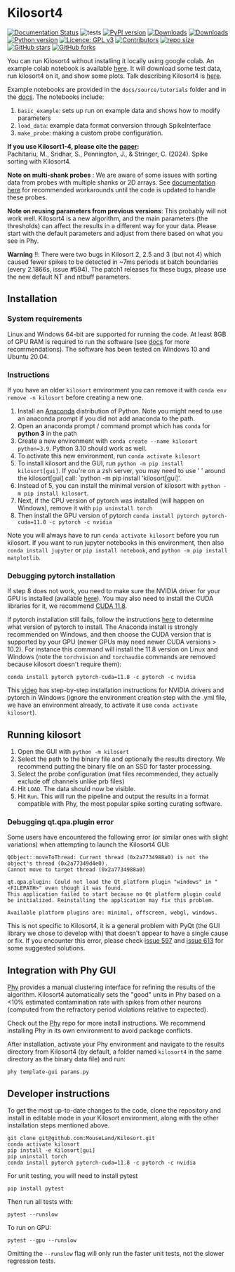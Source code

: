 # Kilosort4

[![Documentation Status](https://readthedocs.org/projects/kilosort/badge/?version=latest)](https://kilosort.readthedocs.io/en/latest/?badge=latest)
![tests](https://github.com/mouseland/kilosort/actions/workflows/test_and_deploy.yml/badge.svg)
[![PyPI version](https://badge.fury.io/py/kilosort.svg)](https://badge.fury.io/py/kilosort)
[![Downloads](https://pepy.tech/badge/kilosort)](https://pepy.tech/project/kilosort)
[![Downloads](https://pepy.tech/badge/kilosort/month)](https://pepy.tech/project/kilosort)
[![Python version](https://img.shields.io/pypi/pyversions/kilosort)](https://pypistats.org/packages/kilosort)
[![Licence: GPL v3](https://img.shields.io/github/license/MouseLand/kilosort)](https://github.com/MouseLand/kilosort/blob/master/LICENSE)
[![Contributors](https://img.shields.io/github/contributors-anon/MouseLand/kilosort)](https://github.com/MouseLand/kilosort/graphs/contributors)
[![repo size](https://img.shields.io/github/repo-size/MouseLand/kilosort)](https://github.com/MouseLand/kilosort/)
[![GitHub stars](https://img.shields.io/github/stars/MouseLand/kilosort?style=social)](https://github.com/MouseLand/kilosort/)
[![GitHub forks](https://img.shields.io/github/forks/MouseLand/kilosort?style=social)](https://github.com/MouseLand/kilosort/)


You can run Kilosort4 without installing it locally using google colab. An example colab notebook is available [here](https://colab.research.google.com/drive/1gFZa8TEBDXmg_CB5RwuT_52Apl3hP0Ie?usp=sharing). It will download some test data, run kilosort4 on it, and show some plots. Talk describing Kilosort4 is [here](https://www.youtube.com/watch?v=LTSmoACr918). 

Example notebooks are provided in the `docs/source/tutorials` folder and in the [docs](https://kilosort.readthedocs.io/en/latest/tutorials/tutorials.html). The notebooks include: 

  1. `basic_example`:  sets up run on example data and shows how to modify parameters  
  2. `load_data`:  example data format conversion through SpikeInterface  
  3. `make_probe`:  making a custom probe configuration.

**If you use Kilosort1-4, please cite the [paper](https://www.nature.com/articles/s41592-024-02232-7):**     
Pachitariu, M., Sridhar, S., Pennington, J., & Stringer, C. (2024). Spike sorting with Kilosort4.

**Note on multi-shank probes** : We are aware of some issues with sorting data from probes with multiple shanks or 2D arrays. See [documentation here](https://kilosort.readthedocs.io/en/latest/multi_shank.html) for recommended workarounds until the code is updated to handle these probes.

**Note on reusing parameters from previous versions**: This probably will not work well. Kilosort4 is a new algorithm, and the main parameters (the thresholds) can affect the results in a different way for your data. Please start with the default parameters and adjust from there based on what you see in Phy. 

**Warning** :bangbang:: There were two bugs in Kilosort 2, 2.5 and 3 (but not 4) which caused fewer spikes to be detected in ~7ms periods at batch boundaries (every 2.1866s, issue #594). The patch1 releases fix these bugs, please use the new default NT and ntbuff parameters. 

## Installation

### System requirements

Linux and Windows 64-bit are supported for running the code. At least 8GB of GPU RAM is required to run the software (see [docs](https://kilosort.readthedocs.io/en/latest/hardware.html) for more recommendations). The software has been tested on Windows 10 and Ubuntu 20.04. 

### Instructions

If you have an older `kilosort` environment you can remove it with `conda env remove -n kilosort` before creating a new one.

1. Install an [Anaconda](https://www.anaconda.com/products/distribution) distribution of Python. Note you might need to use an anaconda prompt if you did not add anaconda to the path.
2. Open an anaconda prompt / command prompt which has `conda` for **python 3** in the path
3. Create a new environment with `conda create --name kilosort python=3.9`. Python 3.10 should work as well.
4. To activate this new environment, run `conda activate kilosort`
5. To install kilosort and the GUI, run `python -m pip install kilosort[gui]`. If you're on a zsh server, you may need to use ' ' around the kilosort[gui] call: `python -m pip install 'kilosort[gui]'.
6. Instead of 5, you can install the minimal version of kilosort with `python -m pip install kilosort`.  
7. Next, if the CPU version of pytorch was installed (will happen on Windows), remove it with `pip uninstall torch`
8. Then install the GPU version of pytorch `conda install pytorch pytorch-cuda=11.8 -c pytorch -c nvidia`

Note you will always have to run `conda activate kilosort` before you run kilosort. If you want to run jupyter notebooks in this environment, then also `conda install jupyter` or `pip install notebook`, and `python -m pip install matplotlib`.

### Debugging pytorch installation 

If step 8 does not work, you need to make sure the NVIDIA driver for your GPU is installed (available [here](https://www.nvidia.com/Download/index.aspx?lang=en-us)). You may also need to install the CUDA libraries for it, we recommend [CUDA 11.8](https://developer.nvidia.com/cuda-11-8-0-download-archive).

If pytorch installation still fails, follow the instructions [here](https://pytorch.org/get-started/locally/) to determine what version of pytorch to install. The Anaconda install is strongly recommended on Windows, and then choose the CUDA version that is supported by your GPU (newer GPUs may need newer CUDA versions > 10.2). For instance this command will install the 11.8 version on Linux and Windows (note the `torchvision` and `torchaudio` commands are removed because kilosort doesn't require them):

``
conda install pytorch pytorch-cuda=11.8 -c pytorch -c nvidia
``

This [video](https://www.youtube.com/watch?v=gsixIQYvj3U) has step-by-step installation instructions for NVIDIA drivers and pytorch in Windows (ignore the environment creation step with the .yml file, we have an environment already, to activate it use `conda activate kilosort`).


## Running kilosort 

1. Open the GUI with `python -m kilosort`
2. Select the path to the binary file and optionally the results directory. We recommend putting the binary file on an SSD for faster processing. 
3. Select the probe configuration (mat files recommended, they actually exclude off channels unlike prb files)
4. Hit `LOAD`. The data should now be visible.
5. Hit `Run`. This will run the pipeline and output the results in a format compatible with Phy, the most popular spike sorting curating software.

### Debugging qt.qpa.plugin error

Some users have encountered the following error (or similar ones with slight variations) when attempting to launch the Kilosort4 GUI:
```
QObject::moveToThread: Current thread (0x2a7734988a0) is not the object's thread (0x2a77349d4e0).
Cannot move to target thread (0x2a7734988a0)

qt.qpa.plugin: Could not load the Qt platform plugin "windows" in "<FILEPATH>" even though it was found.
This application failed to start because no Qt platform plugin could be initialized. Reinstalling the application may fix this problem.

Available platform plugins are: minimal, offscreen, webgl, windows.
```
This is not specific to Kilosort4, it is a general problem with PyQt (the GUI library we chose to develop with) that doesn't appear to have a single cause or fix. If you encounter this error, please check [issue 597](https://github.com/MouseLand/Kilosort/issues/597) and [issue 613](https://github.com/MouseLand/Kilosort/issues/613) for some suggested solutions.


## Integration with Phy GUI

[Phy](https://github.com/cortex-lab/phy) provides a manual clustering interface for refining the results of the algorithm. Kilosort4 automatically sets the "good" units in Phy based on a <10% estimated contamination rate with spikes from other neurons (computed from the refractory period violations relative to expected).

Check out the [Phy](https://github.com/cortex-lab/phy) repo for more install instructions. We recommend installing Phy in its own environment to avoid package conflicts.

After installation, activate your Phy environment and navigate to the results directory from Kilosort4 (by default, a folder named `kilosort4` in the same directory as the binary data file) and run:
~~~
phy template-gui params.py
~~~

## Developer instructions

To get the most up-to-date changes to the code, clone the repository and install in editable mode in your Kilosort environment, along with the other installation steps mentioned above.
~~~
git clone git@github.com:MouseLand/Kilosort.git
conda activate kilosort
pip install -e Kilosort[gui]
pip uninstall torch
conda install pytorch pytorch-cuda=11.8 -c pytorch -c nvidia
~~~

For unit testing, you will need to install pytest
~~~
pip install pytest
~~~

Then run all tests with:
~~~
pytest --runslow
~~~

To run on GPU:
~~~
pytest --gpu --runslow
~~~

Omitting the `--runslow` flag will only run the faster unit tests, not the slower regression tests.
